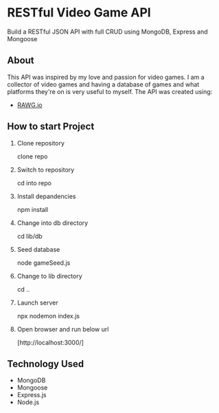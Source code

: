 # RESTful Video Game API

Build a RESTful JSON API with full CRUD using MongoDB, Express and Mongoose

## About

This API was inspired by my love and passion for video games. I am a collector of video games and having a database of games and what platforms they're on is very useful to myself.
The API was created using:

- [RAWG.io](https://api.rawg.io/)

## How to start Project

1. Clone repository

   clone repo

2. Switch to repository

   cd into repo

3. Install depandencies

   npm install

4. Change into db directory

   cd lib/db

5. Seed database

   node gameSeed.js

6. Change to lib directory

   cd ..

7. Launch server

   npx nodemon index.js

8. Open browser and run below url

   [http://localhost:3000/]

## Technology Used

- MongoDB
- Mongoose
- Express.js
- Node.js
